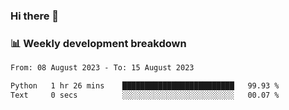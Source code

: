 ### Hi there 👋

### 📊 Weekly development breakdown
<!--START_SECTION:waka-->

```txt
From: 08 August 2023 - To: 15 August 2023

Python   1 hr 26 mins    █████████████████████████   99.93 %
Text     0 secs          ░░░░░░░░░░░░░░░░░░░░░░░░░   00.07 %
```

<!--END_SECTION:waka-->
